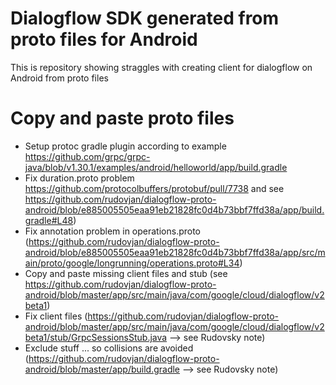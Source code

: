# Dialogflow SDK generated from proto files for Android


This is repository showing straggles with creating client for dialogflow on Android from proto files

# Copy and paste proto files

* Setup protoc gradle plugin according to example https://github.com/grpc/grpc-java/blob/v1.30.1/examples/android/helloworld/app/build.gradle
* Fix duration.proto problem https://github.com/protocolbuffers/protobuf/pull/7738 and see https://github.com/rudovjan/dialogflow-proto-android/blob/e885005505eaa91eb21828fc0d4b73bbf7ffd38a/app/build.gradle#L48)
* Fix annotation problem in operations.proto (https://github.com/rudovjan/dialogflow-proto-android/blob/e885005505eaa91eb21828fc0d4b73bbf7ffd38a/app/src/main/proto/google/longrunning/operations.proto#L34)
* Copy and paste missing client files and stub (see https://github.com/rudovjan/dialogflow-proto-android/blob/master/app/src/main/java/com/google/cloud/dialogflow/v2beta1)
* Fix client files (https://github.com/rudovjan/dialogflow-proto-android/blob/master/app/src/main/java/com/google/cloud/dialogflow/v2beta1/stub/GrpcSessionsStub.java --> see Rudovsky note)
* Exclude stuff ... so collisions are avoided (https://github.com/rudovjan/dialogflow-proto-android/blob/master/app/build.gradle --> see Rudovsky note)


